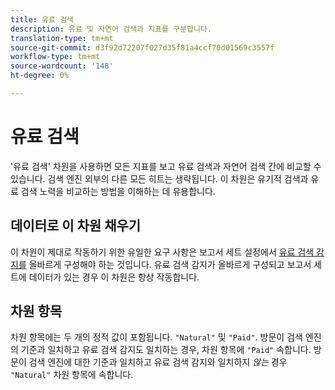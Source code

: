 ```yaml
---
title: 유료 검색
description: 유료 및 자연어 검색과 지표를 구분합니다.
translation-type: tm+mt
source-git-commit: d3f92d72207f027d35f81a4ccf70d01569c3557f
workflow-type: tm+mt
source-wordcount: '148'
ht-degree: 0%

---
```



# 유료 검색

&#39;유료 검색&#39; 차원을 사용하면 모든 지표를 보고 유료 검색과 자연어 검색 간에 비교할 수 있습니다. 검색 엔진 외부의 다른 모든 히트는 생략됩니다. 이 차원은 유기적 검색과 유료 검색 노력을 비교하는 방법을 이해하는 데 유용합니다.

## 데이터로 이 차원 채우기

이 차원이 제대로 작동하기 위한 유일한 요구 사항은 보고서 세트 설정에서 [유료 검색 감지를](/help/admin/admin/paid-search-detection/paid-search-detection.md) 올바르게 구성해야 하는 것입니다. 유료 검색 감지가 올바르게 구성되고 보고서 세트에 데이터가 있는 경우 이 차원은 항상 작동합니다.

## 차원 항목

차원 항목에는 두 개의 정적 값이 포함됩니다. `"Natural"` 및 `"Paid"`. 방문이 검색 엔진의 기준과 일치하고 유료 검색 감지도 일치하는 경우, 차원 항목에 `"Paid"` 속합니다. 방문이 검색 엔진에 대한 기준과 일치하고 유료 검색 감지와 일치하지 *않는* 경우 `"Natural"` 차원 항목에 속합니다.
